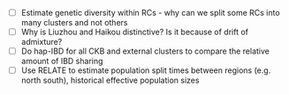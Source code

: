 - [ ] Estimate genetic diversity within RCs - why can we split some RCs into many clusters and not others
- [ ] Why is Liuzhou and Haikou distinctive? Is it because of drift of admixture?
- [ ] Do hap-IBD for all CKB and external clusters to compare the relative amount of IBD sharing
- [ ] Use RELATE to estimate population split times between regions (e.g. north south), historical effective population sizes
